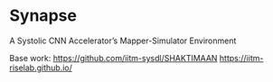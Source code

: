 # Synapse
A Systolic CNN Accelerator’s Mapper-Simulator Environment

Base work: https://github.com/iitm-sysdl/SHAKTIMAAN
https://iitm-riselab.github.io/
